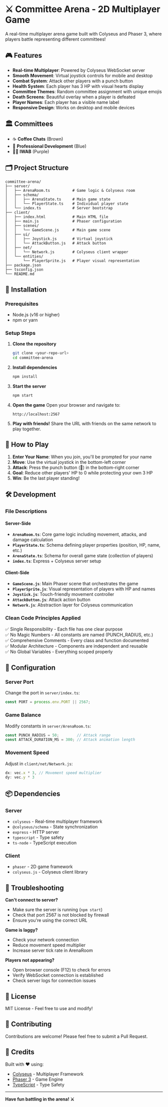 # ⚔️ Committee Arena - 2D Multiplayer Game

A real-time multiplayer arena game built with Colyseus and Phaser 3, where players battle representing different committees!

## 🎮 Features

- **Real-time Multiplayer**: Powered by Colyseus WebSocket server
- **Smooth Movement**: Virtual joystick controls for mobile and desktop
- **Combat System**: Attack other players with a punch button
- **Health System**: Each player has 3 HP with visual hearts display
- **Committee Themes**: Random committee assignment with unique emojis
- **Death Screens**: Beautiful overlay when a player is defeated
- **Player Names**: Each player has a visible name label
- **Responsive Design**: Works on desktop and mobile devices

## 🏛️ Committees

- ☕ **Coffee Chats** (Brown)
- 💼 **Professional Development** (Blue)
- 👩‍💼 **IWAB** (Purple)

## 🗂️ Project Structure

```
committee-arena/
├── server/
│   ├── ArenaRoom.ts          # Game logic & Colyseus room
│   ├── schema/
│   │   ├── ArenaState.ts     # Main game state
│   │   └── PlayerState.ts    # Individual player state
│   └── index.ts              # Server bootstrap
├── client/
│   ├── index.html            # Main HTML file
│   ├── main.js               # Phaser configuration
│   ├── scenes/
│   │   └── GameScene.js      # Main game scene
│   ├── ui/
│   │   ├── Joystick.js       # Virtual joystick
│   │   └── AttackButton.js   # Attack button
│   ├── net/
│   │   └── Network.js        # Colyseus client wrapper
│   └── entities/
│       └── PlayerSprite.js   # Player visual representation
├── package.json
├── tsconfig.json
└── README.md
```

## 🚀 Installation

### Prerequisites

- Node.js (v16 or higher)
- npm or yarn

### Setup Steps

1. **Clone the repository**
   ```bash
   git clone <your-repo-url>
   cd committee-arena
   ```

2. **Install dependencies**
   ```bash
   npm install
   ```

3. **Start the server**
   ```bash
   npm start
   ```

4. **Open the game**
   Open your browser and navigate to:
   ```
   http://localhost:2567
   ```

5. **Play with friends!**
   Share the URL with friends on the same network to play together.

## 🎯 How to Play

1. **Enter Your Name**: When you join, you'll be prompted for your name
2. **Move**: Use the virtual joystick in the bottom-left corner
3. **Attack**: Press the punch button (👊) in the bottom-right corner
4. **Goal**: Reduce other players' HP to 0 while protecting your own 3 HP
5. **Win**: Be the last player standing!

## 🛠️ Development

### File Descriptions

#### Server-Side

- **`ArenaRoom.ts`**: Core game logic including movement, attacks, and damage calculation
- **`PlayerState.ts`**: Schema defining player properties (position, HP, name, etc.)
- **`ArenaState.ts`**: Schema for overall game state (collection of players)
- **`index.ts`**: Express + Colyseus server setup

#### Client-Side

- **`GameScene.js`**: Main Phaser scene that orchestrates the game
- **`PlayerSprite.js`**: Visual representation of players with HP and names
- **`Joystick.js`**: Touch-friendly movement controller
- **`AttackButton.js`**: Attack action button
- **`Network.js`**: Abstraction layer for Colyseus communication

### Clean Code Principles Applied

✅ Single Responsibility - Each file has one clear purpose  
✅ No Magic Numbers - All constants are named (PUNCH_RADIUS, etc.)  
✅ Comprehensive Comments - Every class and function documented  
✅ Modular Architecture - Components are independent and reusable  
✅ No Global Variables - Everything scoped properly  

## 🔧 Configuration

### Server Port

Change the port in `server/index.ts`:
```typescript
const PORT = process.env.PORT || 2567;
```

### Game Balance

Modify constants in `server/ArenaRoom.ts`:
```typescript
const PUNCH_RADIUS = 50;        // Attack range
const ATTACK_DURATION_MS = 300; // Attack animation length
```

### Movement Speed

Adjust in `client/net/Network.js`:
```javascript
dx: vec.x * 3, // Movement speed multiplier
dy: vec.y * 3
```

## 📦 Dependencies

### Server
- `colyseus` - Real-time multiplayer framework
- `@colyseus/schema` - State synchronization
- `express` - HTTP server
- `typescript` - Type safety
- `ts-node` - TypeScript execution

### Client
- `phaser` - 2D game framework
- `colyseus.js` - Colyseus client library

## 🐛 Troubleshooting

**Can't connect to server?**
- Make sure the server is running (`npm start`)
- Check that port 2567 is not blocked by firewall
- Ensure you're using the correct URL

**Game is laggy?**
- Check your network connection
- Reduce movement speed multiplier
- Increase server tick rate in ArenaRoom

**Players not appearing?**
- Open browser console (F12) to check for errors
- Verify WebSocket connection is established
- Check server logs for connection issues

## 📝 License

MIT License - Feel free to use and modify!

## 🤝 Contributing

Contributions are welcome! Please feel free to submit a Pull Request.

## 🎉 Credits

Built with ❤️ using:
- [Colyseus](https://colyseus.io/) - Multiplayer Framework
- [Phaser 3](https://phaser.io/) - Game Engine
- [TypeScript](https://www.typescriptlang.org/) - Type Safety

---

**Have fun battling in the arena! ⚔️**

